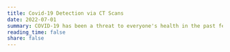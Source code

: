 ```yaml
---
title: Covid-19 Detection via CT Scans
date: 2022-07-01
summary: COVID-19 has been a threat to everyone's health in the past few years, and the automatic segmentation of 3D CT plays a vital role in the COVID-19 diagnosis. The annotations for 3D CT are limited and expensive to obtain. We aim to use self-supervised learning to utilize the unlabeled 3D CT best to improve the segmentation performance for COVID-19 diagnoisis.
reading_time: false
share: false
---
```

